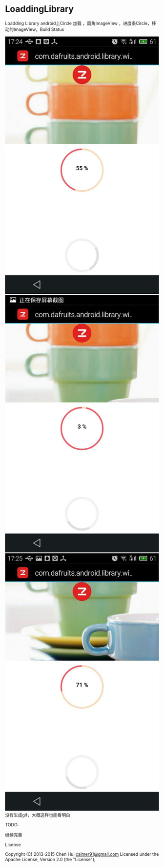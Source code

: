 # LoaddingLibrary
Loadding Library
android上Circle 加载  ，圆角ImageView ，进度条Circle，移动的ImageView。Build Status

![](https://github.com/aoqianglin/LoaddingLibrary/raw/master/1.jpg)   
![](https://github.com/aoqianglin/LoaddingLibrary/raw/master/2.jpg)   ![](https://github.com/aoqianglin/LoaddingLibrary/raw/master/3.jpg)   
没有生成gif，大概这样也能看明白


TODO:

继续完善



License

Copyright (C) 2013-2015 Chen Hui <calmer91@gmail.com>
Licensed under the Apache License, Version 2.0 (the "License");
